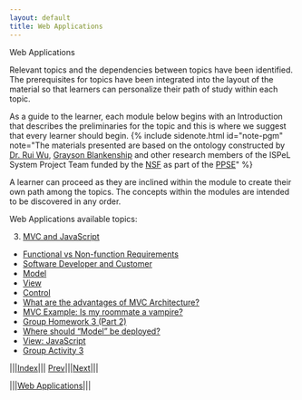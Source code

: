 ```yaml
---
layout: default
title: Web Applications
---
```

<span class="newthought">Web Applications</span>


Relevant topics and the dependencies between topics have been identified. The prerequisites for topics have been integrated into the layout of the material so that learners can personalize their path of study within each topic.  

As a guide to the learner, each module below begins with an Introduction that describes the preliminaries for the topic and this is where we suggest that every learner should begin.  {% include sidenote.html id="note-pgm" note="The materials presented are based on the ontology constructed by [Dr. Rui Wu](http://www.cs.ecu.edu/wu/),  [Grayson Blankenship]() and other research members of the ISPeL System Project Team funded by the [NSF](https://www.nsf.gov) as part of the [PPSE](https://ppse.ecu.edu/)" %}


A learner can proceed as they are inclined within the module to create their own path among the topics.   The concepts within the modules are intended to be discovered in any order.  


Web Applications available topics: 

3. [MVC and JavaScript](file1/)
- [Functional vs Non-function Requirements](file1/#functional-vs-non-function-requirements)
- [Software Developer and Customer](file1/#software-developer-and-customer)
- [Model](file1/#model)
- [View](file1/#view)
- [Control](file1/#control)
- [What are the advantages of MVC Architecture?](file1/#what-are-the-advantages-of-mvc-architecture)
- [MVC Example: Is my roommate a vampire?](file1/#mvc-example-is-my-roommate-a-vampire)
- [Group Homework 3 (Part 2)](file1/#group-homework-3-part-2)
- [Where should “Model” be deployed?](file2/#where-should-model-be-deployed)
- [View: JavaScript](file2/#view-javascript)
- [Group Activity 3](file2/#group-activity-3-10-minutes)




<script src="http://d3js.org/d3.v3.min.js"></script>
<script src="script/ontology.js"></script>

<!-- <div id="ontology_div"></div> -->
<!-- <div></div> -->
<body></body>



|||[Index](../)||| [Prev](../)|||[Next](/file1/)|||

|||[Web Applications](../)|||

